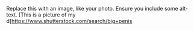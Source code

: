 Replace this with an image, like your photo. Ensure you include some alt-text.
[This is a picture of my d]https://www.shutterstock.com/search/big+penis
